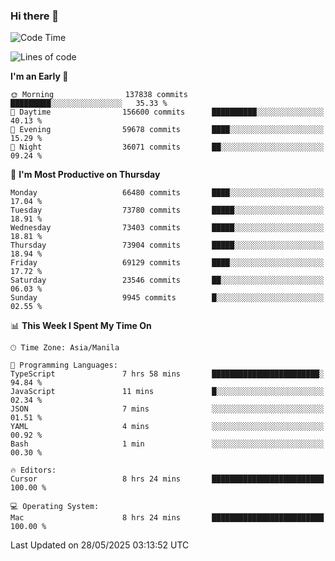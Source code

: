 ### Hi there 👋

<!--START_SECTION:waka-->
![Code Time](http://img.shields.io/badge/Code%20Time-6%2C059%20hrs%2056%20mins-blue)

![Lines of code](https://img.shields.io/badge/From%20Hello%20World%20I%27ve%20Written-136.2%20million%20lines%20of%20code-blue)

**I'm an Early 🐤** 

```text
🌞 Morning                137838 commits      █████████░░░░░░░░░░░░░░░░   35.33 % 
🌆 Daytime                156600 commits      ██████████░░░░░░░░░░░░░░░   40.13 % 
🌃 Evening                59678 commits       ████░░░░░░░░░░░░░░░░░░░░░   15.29 % 
🌙 Night                  36071 commits       ██░░░░░░░░░░░░░░░░░░░░░░░   09.24 % 
```
📅 **I'm Most Productive on Thursday** 

```text
Monday                   66480 commits       ████░░░░░░░░░░░░░░░░░░░░░   17.04 % 
Tuesday                  73780 commits       █████░░░░░░░░░░░░░░░░░░░░   18.91 % 
Wednesday                73403 commits       █████░░░░░░░░░░░░░░░░░░░░   18.81 % 
Thursday                 73904 commits       █████░░░░░░░░░░░░░░░░░░░░   18.94 % 
Friday                   69129 commits       ████░░░░░░░░░░░░░░░░░░░░░   17.72 % 
Saturday                 23546 commits       ██░░░░░░░░░░░░░░░░░░░░░░░   06.03 % 
Sunday                   9945 commits        █░░░░░░░░░░░░░░░░░░░░░░░░   02.55 % 
```


📊 **This Week I Spent My Time On** 

```text
🕑︎ Time Zone: Asia/Manila

💬 Programming Languages: 
TypeScript               7 hrs 58 mins       ████████████████████████░   94.84 % 
JavaScript               11 mins             █░░░░░░░░░░░░░░░░░░░░░░░░   02.34 % 
JSON                     7 mins              ░░░░░░░░░░░░░░░░░░░░░░░░░   01.51 % 
YAML                     4 mins              ░░░░░░░░░░░░░░░░░░░░░░░░░   00.92 % 
Bash                     1 min               ░░░░░░░░░░░░░░░░░░░░░░░░░   00.30 % 

🔥 Editors: 
Cursor                   8 hrs 24 mins       █████████████████████████   100.00 % 

💻 Operating System: 
Mac                      8 hrs 24 mins       █████████████████████████   100.00 % 
```


 Last Updated on 28/05/2025 03:13:52 UTC
<!--END_SECTION:waka-->


<!--
**rad182/rad182** is a ✨ _special_ ✨ repository because its `README.md` (this file) appears on your GitHub profile.

Here are some ideas to get you started:

- 🔭 I’m currently working on ...
- 🌱 I’m currently learning ...
- 👯 I’m looking to collaborate on ...
- 🤔 I’m looking for help with ...
- 💬 Ask me about ...
- 📫 How to reach me: ...
- 😄 Pronouns: ...
- ⚡ Fun fact: ...
-->
